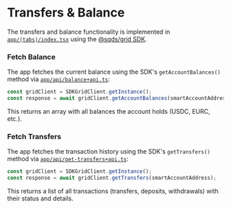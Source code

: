 # Transfers & Balance

The transfers and balance functionality is implemented in [`app/(tabs)/index.tsx`](../app/(tabs)/index.tsx) using the [@sqds/grid SDK](https://www.npmjs.com/package/@sqds/grid).

### Fetch Balance

The app fetches the current balance using the SDK's `getAccountBalances()` method via [`app/api/balance+api.ts`](../app/api/balance+api.ts):

```typescript
const gridClient = SDKGridClient.getInstance();
const response = await gridClient.getAccountBalances(smartAccountAddress);
```

This returns an array with all balances the account holds (USDC, EURC, etc.).

### Fetch Transfers

The app fetches the transaction history using the SDK's `getTransfers()` method via [`app/api/get-transfers+api.ts`](../app/api/get-transfers+api.ts):

```typescript
const gridClient = SDKGridClient.getInstance();
const response = await gridClient.getTransfers(smartAccountAddress);
```

This returns a list of all transactions (transfers, deposits, withdrawals) with their status and details.


